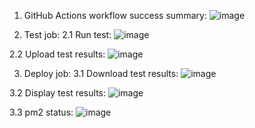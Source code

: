 1. GitHub Actions workflow success summary:
![image](https://github.com/user-attachments/assets/6a7b2715-60ea-403a-ac0d-9045812f859c)


2. Test job:
2.1 Run test:
![image](https://github.com/user-attachments/assets/94b01d90-b330-4589-a72f-bb0e7c4fdaa2)

2.2 Upload test results:
![image](https://github.com/user-attachments/assets/c54e1529-0bfa-4534-af13-0365193726f6)


3. Deploy job:
3.1 Download test results:
![image](https://github.com/user-attachments/assets/f00fc0a0-9001-4df5-801d-130ae35500a4)

3.2 Display test results:
![image](https://github.com/user-attachments/assets/f552b06d-fe45-436b-bd4c-23bba98f218e)

3.3 pm2 status:
![image](https://github.com/user-attachments/assets/03e3e134-30a3-40c5-b77b-7e21ef168e50)


